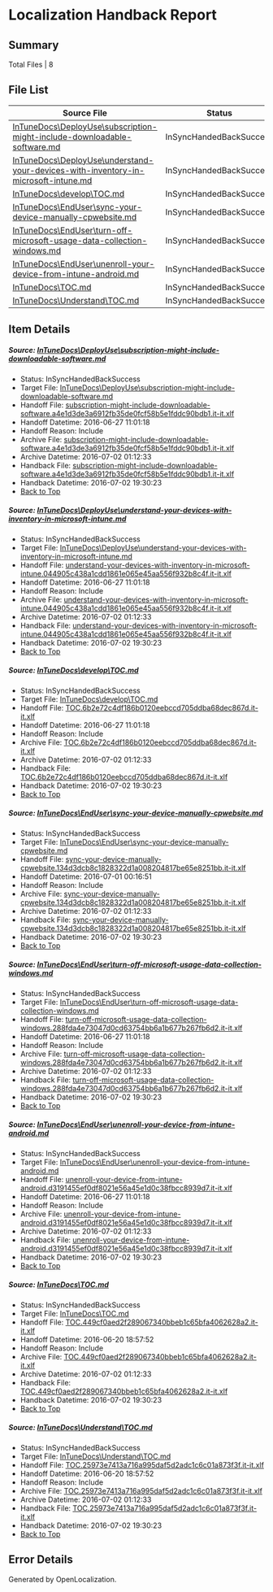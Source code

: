 # <a name='report-top'></a> Localization Handback Report

## Summary
 Total Files | 8

## File List
 Source File | Status | Details 
 ----------- | ------ | ------- 
 [InTuneDocs\DeployUse\subscription-might-include-downloadable-software.md](https://github.com/Microsoft/IntuneDocs-pr/blob/4b4371fd7c505db75e18505160de88456fceece2/InTuneDocs/DeployUse/subscription-might-include-downloadable-software.md) | InSyncHandedBackSuccess | [Details](#de8d822c9df7aa0235a998a64b412afd6fc48bd5244)
 [InTuneDocs\DeployUse\understand-your-devices-with-inventory-in-microsoft-intune.md](https://github.com/Microsoft/IntuneDocs-pr/blob/42e21b802fb605c98f688485c3b77703b3950e94/InTuneDocs/DeployUse/understand-your-devices-with-inventory-in-microsoft-intune.md) | InSyncHandedBackSuccess | [Details](#55b99e326e4f22aee62b207eb2e976a8d52e70c3248)
 [InTuneDocs\develop\TOC.md](https://github.com/Microsoft/IntuneDocs-pr/blob/0898c4fe5d851d3eded8fcd0ab8838ff205296f6/InTuneDocs/develop/TOC.md) | InSyncHandedBackSuccess | [Details](#84f0773339472e9367b3cfb9a47af0aebaaee0db272)
 [InTuneDocs\EndUser\sync-your-device-manually-cpwebsite.md](https://github.com/Microsoft/IntuneDocs-pr/blob/98ba0968653ceaf13ab5422468040f8e2ce50422/InTuneDocs/EndUser/sync-your-device-manually-cpwebsite.md) | InSyncHandedBackSuccess | [Details](#2fc13272848bd70d4ebed2750c550f7a5eb13508434)
 [InTuneDocs\EndUser\turn-off-microsoft-usage-data-collection-windows.md](https://github.com/Microsoft/IntuneDocs-pr/blob/e52ebdd62ca68f1d9226def654961075400184a8/InTuneDocs/EndUser/turn-off-microsoft-usage-data-collection-windows.md) | InSyncHandedBackSuccess | [Details](#2c0f538ab85de4b76feb52bde71b9f325eacf17f440)
 [InTuneDocs\EndUser\unenroll-your-device-from-intune-android.md](https://github.com/Microsoft/IntuneDocs-pr/blob/e52ebdd62ca68f1d9226def654961075400184a8/InTuneDocs/EndUser/unenroll-your-device-from-intune-android.md) | InSyncHandedBackSuccess | [Details](#db9755013320f11bd58fa94275274ad6ba2b5e9a441)
 [InTuneDocs\TOC.md](https://github.com/Microsoft/IntuneDocs-pr/blob/5cd5425af051a5221518c603ef2bc99797f950ad/InTuneDocs/TOC.md) | InSyncHandedBackSuccess | [Details](#ca1e7e27c4e3c3d5b4e0aefad09f2b452ed12a451144)
 [InTuneDocs\Understand\TOC.md](https://github.com/Microsoft/IntuneDocs-pr/blob/5cd5425af051a5221518c603ef2bc99797f950ad/InTuneDocs/Understand/TOC.md) | InSyncHandedBackSuccess | [Details](#8e24b2f0d978fe59c1fab350230026c58171fa2b1254)

## Item Details
##### <a name='de8d822c9df7aa0235a998a64b412afd6fc48bd5244'></a> Source: [InTuneDocs\DeployUse\subscription-might-include-downloadable-software.md](https://github.com/Microsoft/IntuneDocs-pr/blob/4b4371fd7c505db75e18505160de88456fceece2/InTuneDocs/DeployUse/subscription-might-include-downloadable-software.md)
* Status: InSyncHandedBackSuccess
* Target File: [InTuneDocs\DeployUse\subscription-might-include-downloadable-software.md](https://github.com/Microsoft/IntuneDocs-pr.it-it/blob/4f994b6170311a3c1f54e153880104c2207f71ac/InTuneDocs/DeployUse/subscription-might-include-downloadable-software.md)
* Handoff File: [subscription-might-include-downloadable-software.a4e1d3de3a6912fb35de0fcf58b5e1fddc90bdb1.it-it.xlf](https://github.com/Microsoft/EM.handoff/blob/bb8bb5b55c525daadcbc67df00caac1cd0effccf/ol-handoff/Microsoft/IntuneDocs-pr.it-it/master/subscription-might-include-downloadable-software.a4e1d3de3a6912fb35de0fcf58b5e1fddc90bdb1.it-it.xlf)
* Handoff Datetime: 2016-06-27 11:01:18
* Handoff Reason: Include
* Archive File: [subscription-might-include-downloadable-software.a4e1d3de3a6912fb35de0fcf58b5e1fddc90bdb1.it-it.xlf](https://github.com/Microsoft/EM.handoff/blob/1782b02b8d539a4df1456fdc5afe6ed09a574d3a/ol-handoff/Microsoft/IntuneDocs-pr.it-it/master/archive/subscription-might-include-downloadable-software.a4e1d3de3a6912fb35de0fcf58b5e1fddc90bdb1.it-it.xlf)
* Archive Datetime: 2016-07-02 01:12:33
* Handback File: [subscription-might-include-downloadable-software.a4e1d3de3a6912fb35de0fcf58b5e1fddc90bdb1.it-it.xlf](https://github.com/Microsoft/EM.handback/blob/b110480a82654ed926500ff48502b4b758f1a2b1/ol-handback/Microsoft/IntuneDocs-pr.it-it/master/subscription-might-include-downloadable-software.a4e1d3de3a6912fb35de0fcf58b5e1fddc90bdb1.it-it.xlf)
* Handback Datetime: 2016-07-02 19:30:23
* [Back to Top](#report-top)

##### <a name='55b99e326e4f22aee62b207eb2e976a8d52e70c3248'></a> Source: [InTuneDocs\DeployUse\understand-your-devices-with-inventory-in-microsoft-intune.md](https://github.com/Microsoft/IntuneDocs-pr/blob/42e21b802fb605c98f688485c3b77703b3950e94/InTuneDocs/DeployUse/understand-your-devices-with-inventory-in-microsoft-intune.md)
* Status: InSyncHandedBackSuccess
* Target File: [InTuneDocs\DeployUse\understand-your-devices-with-inventory-in-microsoft-intune.md](https://github.com/Microsoft/IntuneDocs-pr.it-it/blob/4f994b6170311a3c1f54e153880104c2207f71ac/InTuneDocs/DeployUse/understand-your-devices-with-inventory-in-microsoft-intune.md)
* Handoff File: [understand-your-devices-with-inventory-in-microsoft-intune.044905c438a1cdd1861e065e45aa556f932b8c4f.it-it.xlf](https://github.com/Microsoft/EM.handoff/blob/bb8bb5b55c525daadcbc67df00caac1cd0effccf/ol-handoff/Microsoft/IntuneDocs-pr.it-it/master/understand-your-devices-with-inventory-in-microsoft-intune.044905c438a1cdd1861e065e45aa556f932b8c4f.it-it.xlf)
* Handoff Datetime: 2016-06-27 11:01:18
* Handoff Reason: Include
* Archive File: [understand-your-devices-with-inventory-in-microsoft-intune.044905c438a1cdd1861e065e45aa556f932b8c4f.it-it.xlf](https://github.com/Microsoft/EM.handoff/blob/1782b02b8d539a4df1456fdc5afe6ed09a574d3a/ol-handoff/Microsoft/IntuneDocs-pr.it-it/master/archive/understand-your-devices-with-inventory-in-microsoft-intune.044905c438a1cdd1861e065e45aa556f932b8c4f.it-it.xlf)
* Archive Datetime: 2016-07-02 01:12:33
* Handback File: [understand-your-devices-with-inventory-in-microsoft-intune.044905c438a1cdd1861e065e45aa556f932b8c4f.it-it.xlf](https://github.com/Microsoft/EM.handback/blob/b110480a82654ed926500ff48502b4b758f1a2b1/ol-handback/Microsoft/IntuneDocs-pr.it-it/master/understand-your-devices-with-inventory-in-microsoft-intune.044905c438a1cdd1861e065e45aa556f932b8c4f.it-it.xlf)
* Handback Datetime: 2016-07-02 19:30:23
* [Back to Top](#report-top)

##### <a name='84f0773339472e9367b3cfb9a47af0aebaaee0db272'></a> Source: [InTuneDocs\develop\TOC.md](https://github.com/Microsoft/IntuneDocs-pr/blob/0898c4fe5d851d3eded8fcd0ab8838ff205296f6/InTuneDocs/develop/TOC.md)
* Status: InSyncHandedBackSuccess
* Target File: [InTuneDocs\develop\TOC.md](https://github.com/Microsoft/IntuneDocs-pr.it-it/blob/4f994b6170311a3c1f54e153880104c2207f71ac/InTuneDocs/develop/TOC.md)
* Handoff File: [TOC.6b2e72c4df186b0120eebccd705ddba68dec867d.it-it.xlf](https://github.com/Microsoft/EM.handoff/blob/bb8bb5b55c525daadcbc67df00caac1cd0effccf/ol-handoff/Microsoft/IntuneDocs-pr.it-it/master/TOC.6b2e72c4df186b0120eebccd705ddba68dec867d.it-it.xlf)
* Handoff Datetime: 2016-06-27 11:01:18
* Handoff Reason: Include
* Archive File: [TOC.6b2e72c4df186b0120eebccd705ddba68dec867d.it-it.xlf](https://github.com/Microsoft/EM.handoff/blob/1782b02b8d539a4df1456fdc5afe6ed09a574d3a/ol-handoff/Microsoft/IntuneDocs-pr.it-it/master/archive/TOC.6b2e72c4df186b0120eebccd705ddba68dec867d.it-it.xlf)
* Archive Datetime: 2016-07-02 01:12:33
* Handback File: [TOC.6b2e72c4df186b0120eebccd705ddba68dec867d.it-it.xlf](https://github.com/Microsoft/EM.handback/blob/b110480a82654ed926500ff48502b4b758f1a2b1/ol-handback/Microsoft/IntuneDocs-pr.it-it/master/TOC.6b2e72c4df186b0120eebccd705ddba68dec867d.it-it.xlf)
* Handback Datetime: 2016-07-02 19:30:23
* [Back to Top](#report-top)

##### <a name='2fc13272848bd70d4ebed2750c550f7a5eb13508434'></a> Source: [InTuneDocs\EndUser\sync-your-device-manually-cpwebsite.md](https://github.com/Microsoft/IntuneDocs-pr/blob/98ba0968653ceaf13ab5422468040f8e2ce50422/InTuneDocs/EndUser/sync-your-device-manually-cpwebsite.md)
* Status: InSyncHandedBackSuccess
* Target File: [InTuneDocs\EndUser\sync-your-device-manually-cpwebsite.md](https://github.com/Microsoft/IntuneDocs-pr.it-it/blob/4f994b6170311a3c1f54e153880104c2207f71ac/InTuneDocs/EndUser/sync-your-device-manually-cpwebsite.md)
* Handoff File: [sync-your-device-manually-cpwebsite.134d3dcb8c1828322d1a008204817be65e8251bb.it-it.xlf](https://github.com/Microsoft/EM.handoff/blob/bab77af63da64323920dedae8118b3f2b5b1cf2e/ol-handoff/Microsoft/IntuneDocs-pr.it-it/master/sync-your-device-manually-cpwebsite.134d3dcb8c1828322d1a008204817be65e8251bb.it-it.xlf)
* Handoff Datetime: 2016-07-01 00:16:51
* Handoff Reason: Include
* Archive File: [sync-your-device-manually-cpwebsite.134d3dcb8c1828322d1a008204817be65e8251bb.it-it.xlf](https://github.com/Microsoft/EM.handoff/blob/1782b02b8d539a4df1456fdc5afe6ed09a574d3a/ol-handoff/Microsoft/IntuneDocs-pr.it-it/master/archive/sync-your-device-manually-cpwebsite.134d3dcb8c1828322d1a008204817be65e8251bb.it-it.xlf)
* Archive Datetime: 2016-07-02 01:12:33
* Handback File: [sync-your-device-manually-cpwebsite.134d3dcb8c1828322d1a008204817be65e8251bb.it-it.xlf](https://github.com/Microsoft/EM.handback/blob/b110480a82654ed926500ff48502b4b758f1a2b1/ol-handback/Microsoft/IntuneDocs-pr.it-it/master/sync-your-device-manually-cpwebsite.134d3dcb8c1828322d1a008204817be65e8251bb.it-it.xlf)
* Handback Datetime: 2016-07-02 19:30:23
* [Back to Top](#report-top)

##### <a name='2c0f538ab85de4b76feb52bde71b9f325eacf17f440'></a> Source: [InTuneDocs\EndUser\turn-off-microsoft-usage-data-collection-windows.md](https://github.com/Microsoft/IntuneDocs-pr/blob/e52ebdd62ca68f1d9226def654961075400184a8/InTuneDocs/EndUser/turn-off-microsoft-usage-data-collection-windows.md)
* Status: InSyncHandedBackSuccess
* Target File: [InTuneDocs\EndUser\turn-off-microsoft-usage-data-collection-windows.md](https://github.com/Microsoft/IntuneDocs-pr.it-it/blob/4f994b6170311a3c1f54e153880104c2207f71ac/InTuneDocs/EndUser/turn-off-microsoft-usage-data-collection-windows.md)
* Handoff File: [turn-off-microsoft-usage-data-collection-windows.288fda4e73047d0cd63754bb6a1b677b267fb6d2.it-it.xlf](https://github.com/Microsoft/EM.handoff/blob/bb8bb5b55c525daadcbc67df00caac1cd0effccf/ol-handoff/Microsoft/IntuneDocs-pr.it-it/master/turn-off-microsoft-usage-data-collection-windows.288fda4e73047d0cd63754bb6a1b677b267fb6d2.it-it.xlf)
* Handoff Datetime: 2016-06-27 11:01:18
* Handoff Reason: Include
* Archive File: [turn-off-microsoft-usage-data-collection-windows.288fda4e73047d0cd63754bb6a1b677b267fb6d2.it-it.xlf](https://github.com/Microsoft/EM.handoff/blob/1782b02b8d539a4df1456fdc5afe6ed09a574d3a/ol-handoff/Microsoft/IntuneDocs-pr.it-it/master/archive/turn-off-microsoft-usage-data-collection-windows.288fda4e73047d0cd63754bb6a1b677b267fb6d2.it-it.xlf)
* Archive Datetime: 2016-07-02 01:12:33
* Handback File: [turn-off-microsoft-usage-data-collection-windows.288fda4e73047d0cd63754bb6a1b677b267fb6d2.it-it.xlf](https://github.com/Microsoft/EM.handback/blob/b110480a82654ed926500ff48502b4b758f1a2b1/ol-handback/Microsoft/IntuneDocs-pr.it-it/master/turn-off-microsoft-usage-data-collection-windows.288fda4e73047d0cd63754bb6a1b677b267fb6d2.it-it.xlf)
* Handback Datetime: 2016-07-02 19:30:23
* [Back to Top](#report-top)

##### <a name='db9755013320f11bd58fa94275274ad6ba2b5e9a441'></a> Source: [InTuneDocs\EndUser\unenroll-your-device-from-intune-android.md](https://github.com/Microsoft/IntuneDocs-pr/blob/e52ebdd62ca68f1d9226def654961075400184a8/InTuneDocs/EndUser/unenroll-your-device-from-intune-android.md)
* Status: InSyncHandedBackSuccess
* Target File: [InTuneDocs\EndUser\unenroll-your-device-from-intune-android.md](https://github.com/Microsoft/IntuneDocs-pr.it-it/blob/4f994b6170311a3c1f54e153880104c2207f71ac/InTuneDocs/EndUser/unenroll-your-device-from-intune-android.md)
* Handoff File: [unenroll-your-device-from-intune-android.d3191455ef0df8021e56a45e1d0c38fbcc8939d7.it-it.xlf](https://github.com/Microsoft/EM.handoff/blob/bb8bb5b55c525daadcbc67df00caac1cd0effccf/ol-handoff/Microsoft/IntuneDocs-pr.it-it/master/unenroll-your-device-from-intune-android.d3191455ef0df8021e56a45e1d0c38fbcc8939d7.it-it.xlf)
* Handoff Datetime: 2016-06-27 11:01:18
* Handoff Reason: Include
* Archive File: [unenroll-your-device-from-intune-android.d3191455ef0df8021e56a45e1d0c38fbcc8939d7.it-it.xlf](https://github.com/Microsoft/EM.handoff/blob/1782b02b8d539a4df1456fdc5afe6ed09a574d3a/ol-handoff/Microsoft/IntuneDocs-pr.it-it/master/archive/unenroll-your-device-from-intune-android.d3191455ef0df8021e56a45e1d0c38fbcc8939d7.it-it.xlf)
* Archive Datetime: 2016-07-02 01:12:33
* Handback File: [unenroll-your-device-from-intune-android.d3191455ef0df8021e56a45e1d0c38fbcc8939d7.it-it.xlf](https://github.com/Microsoft/EM.handback/blob/b110480a82654ed926500ff48502b4b758f1a2b1/ol-handback/Microsoft/IntuneDocs-pr.it-it/master/unenroll-your-device-from-intune-android.d3191455ef0df8021e56a45e1d0c38fbcc8939d7.it-it.xlf)
* Handback Datetime: 2016-07-02 19:30:23
* [Back to Top](#report-top)

##### <a name='ca1e7e27c4e3c3d5b4e0aefad09f2b452ed12a451144'></a> Source: [InTuneDocs\TOC.md](https://github.com/Microsoft/IntuneDocs-pr/blob/5cd5425af051a5221518c603ef2bc99797f950ad/InTuneDocs/TOC.md)
* Status: InSyncHandedBackSuccess
* Target File: [InTuneDocs\TOC.md](https://github.com/Microsoft/IntuneDocs-pr.it-it/blob/4f994b6170311a3c1f54e153880104c2207f71ac/InTuneDocs/TOC.md)
* Handoff File: [TOC.449cf0aed2f289067340bbeb1c65bfa4062628a2.it-it.xlf](https://github.com/Microsoft/EM.handoff/blob/75d0ebe5f075eb0cc6043449270caf4483563f1a/ol-handoff/Microsoft/IntuneDocs-pr.it-it/master/TOC.449cf0aed2f289067340bbeb1c65bfa4062628a2.it-it.xlf)
* Handoff Datetime: 2016-06-20 18:57:52
* Handoff Reason: Include
* Archive File: [TOC.449cf0aed2f289067340bbeb1c65bfa4062628a2.it-it.xlf](https://github.com/Microsoft/EM.handoff/blob/1782b02b8d539a4df1456fdc5afe6ed09a574d3a/ol-handoff/Microsoft/IntuneDocs-pr.it-it/master/archive/TOC.449cf0aed2f289067340bbeb1c65bfa4062628a2.it-it.xlf)
* Archive Datetime: 2016-07-02 01:12:33
* Handback File: [TOC.449cf0aed2f289067340bbeb1c65bfa4062628a2.it-it.xlf](https://github.com/Microsoft/EM.handback/blob/b110480a82654ed926500ff48502b4b758f1a2b1/ol-handback/Microsoft/IntuneDocs-pr.it-it/master/TOC.449cf0aed2f289067340bbeb1c65bfa4062628a2.it-it.xlf)
* Handback Datetime: 2016-07-02 19:30:23
* [Back to Top](#report-top)

##### <a name='8e24b2f0d978fe59c1fab350230026c58171fa2b1254'></a> Source: [InTuneDocs\Understand\TOC.md](https://github.com/Microsoft/IntuneDocs-pr/blob/5cd5425af051a5221518c603ef2bc99797f950ad/InTuneDocs/Understand/TOC.md)
* Status: InSyncHandedBackSuccess
* Target File: [InTuneDocs\Understand\TOC.md](https://github.com/Microsoft/IntuneDocs-pr.it-it/blob/4f994b6170311a3c1f54e153880104c2207f71ac/InTuneDocs/Understand/TOC.md)
* Handoff File: [TOC.25973e7413a716a995daf5d2adc1c6c01a873f3f.it-it.xlf](https://github.com/Microsoft/EM.handoff/blob/75d0ebe5f075eb0cc6043449270caf4483563f1a/ol-handoff/Microsoft/IntuneDocs-pr.it-it/master/TOC.25973e7413a716a995daf5d2adc1c6c01a873f3f.it-it.xlf)
* Handoff Datetime: 2016-06-20 18:57:52
* Handoff Reason: Include
* Archive File: [TOC.25973e7413a716a995daf5d2adc1c6c01a873f3f.it-it.xlf](https://github.com/Microsoft/EM.handoff/blob/1782b02b8d539a4df1456fdc5afe6ed09a574d3a/ol-handoff/Microsoft/IntuneDocs-pr.it-it/master/archive/TOC.25973e7413a716a995daf5d2adc1c6c01a873f3f.it-it.xlf)
* Archive Datetime: 2016-07-02 01:12:33
* Handback File: [TOC.25973e7413a716a995daf5d2adc1c6c01a873f3f.it-it.xlf](https://github.com/Microsoft/EM.handback/blob/b110480a82654ed926500ff48502b4b758f1a2b1/ol-handback/Microsoft/IntuneDocs-pr.it-it/master/TOC.25973e7413a716a995daf5d2adc1c6c01a873f3f.it-it.xlf)
* Handback Datetime: 2016-07-02 19:30:23
* [Back to Top](#report-top)


## Error Details

Generated by OpenLocalization.
